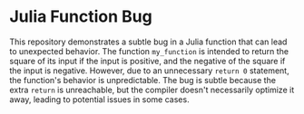 # Julia Function Bug

This repository demonstrates a subtle bug in a Julia function that can lead to unexpected behavior. The function `my_function` is intended to return the square of its input if the input is positive, and the negative of the square if the input is negative. However, due to an unnecessary `return 0` statement, the function's behavior is unpredictable.  The bug is subtle because the extra `return` is unreachable, but the compiler doesn't necessarily optimize it away, leading to potential issues in some cases.